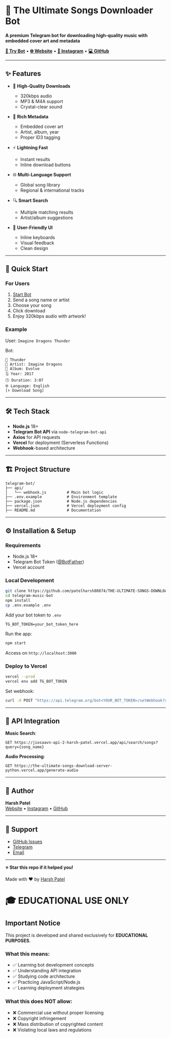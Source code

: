 # 🎵 The Ultimate Songs Downloader Bot



**A premium Telegram bot for downloading high-quality music with embedded cover art and metadata**

&#x20; &#x20;

[**🤖 Try Bot**](https://t.me/THE_ULTIMATE_SONGS_DOWNLOAD_BOT) • [**🌐 Website**](https://the-ultimate-songs-downloader-bot-harsh-patel.vercel.app) • [**📸 Instagram**](https://instagram.com/patelharsh.in) • [**💻 GitHub**](https://github.com/patelharsh80874)

---

## ✨ Features

- 🎵 **High-Quality Downloads**

  - 320kbps audio
  - MP3 & M4A support
  - Crystal-clear sound

- 🎨 **Rich Metadata**

  - Embedded cover art
  - Artist, album, year
  - Proper ID3 tagging

- ⚡ **Lightning Fast**

  - Instant results
  - Inline download buttons

- 🌐 **Multi-Language Support**

  - Global song library
  - Regional & international tracks

- 🔍 **Smart Search**

  - Multiple matching results
  - Artist/album suggestions

- 📱 **User-Friendly UI**

  - Inline keyboards
  - Visual feedback
  - Clean design

---

## 🚀 Quick Start

### For Users

1. [Start Bot](https://t.me/THE_ULTIMATE_SONGS_DOWNLOAD_BOT)
2. Send a song name or artist
3. Choose your song
4. Click download
5. Enjoy 320kbps audio with artwork!

### Example

User: `Imagine Dragons Thunder`

Bot:

```
🎵 Thunder
🎤 Artist: Imagine Dragons
💼 Album: Evolve
🗓️ Year: 2017
🕒 Duration: 3:07
🌐 Language: English
[⬇️ Download Song]
```

---

## 🛠️ Tech Stack

- **Node.js** 18+
- **Telegram Bot API** via `node-telegram-bot-api`
- **Axios** for API requests
- **Vercel** for deployment (Serverless Functions)
- **Webhook**-based architecture

---

## 🏗️ Project Structure

```
telegram-bot/
├── api/
│   └── webhook.js         # Main bot logic
├── .env.example           # Environment template
├── package.json           # Node.js dependencies
├── vercel.json            # Vercel deployment config
├── README.md              # Documentation
```

---

## ⚙️ Installation & Setup

### Requirements

- Node.js 18+
- Telegram Bot Token ([@BotFather](https://t.me/BotFather))
- Vercel account

### Local Development

```bash
git clone https://github.com/patelharsh80874/THE-ULTIMATE-SONGS-DOWNLOADER-BOT.git
cd telegram-music-bot
npm install
cp .env.example .env
```

Add your bot token to `.env`

```env
TG_BOT_TOKEN=your_bot_token_here
```

Run the app:

```bash
npm start
```

Access on `http://localhost:3000`

### Deploy to Vercel

```bash
vercel --prod
vercel env add TG_BOT_TOKEN
```

Set webhook:

```bash
curl -X POST "https://api.telegram.org/bot<YOUR_BOT_TOKEN>/setWebhook?url=https://your-project.vercel.app/api/webhook"
```

---

## 📱 API Integration

**Music Search**:

```
GET https://jiosaavn-api-2-harsh-patel.vercel.app/api/search/songs?query={song_name}
```

**Audio Processing**:

```
GET https://the-ultimate-songs-download-server-python.vercel.app/generate-audio
```

---


## 👤 Author

**Harsh Patel**\
[Website](https://patelharsh.in) • [Instagram](https://instagram.com/patelharsh.in) • [GitHub](https://github.com/patelharsh80874)


---

## 📲 Support

- [GitHub Issues](https://github.com/patelharsh80874/THE-ULTIMATE-SONGS-DOWNLOADER-BOT/issues)
- [Telegram](https://t.me/patelharsh_in)
- [Email](mailto\:patelharsh80874@yahoo.com)

---

**⭐ Star this repo if it helped you!**

Made with ❤️ by [Harsh Patel](https://patelharsh.in)


# 🎓 EDUCATIONAL USE ONLY

## Important Notice

This project is developed and shared exclusively for **EDUCATIONAL PURPOSES**.

### What this means:
- ✅ Learning bot development concepts
- ✅ Understanding API integration
- ✅ Studying code architecture
- ✅ Practicing JavaScript/Node.js
- ✅ Learning deployment strategies

### What this does NOT allow:
- ❌ Commercial use without proper licensing
- ❌ Copyright infringement
- ❌ Mass distribution of copyrighted content
- ❌ Violating local laws and regulations
